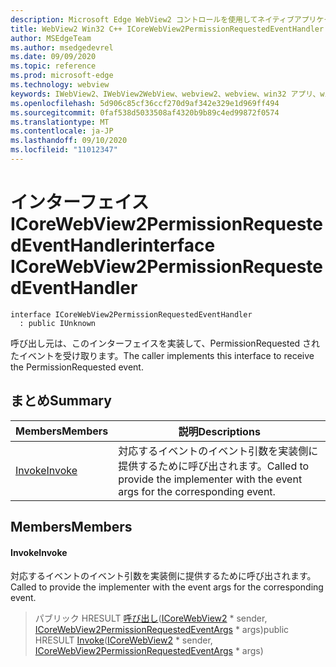 ```yaml
---
description: Microsoft Edge WebView2 コントロールを使用してネイティブアプリケーションに web 技術 (HTML、CSS、JavaScript) を埋め込む
title: WebView2 Win32 C++ ICoreWebView2PermissionRequestedEventHandler
author: MSEdgeTeam
ms.author: msedgedevrel
ms.date: 09/09/2020
ms.topic: reference
ms.prod: microsoft-edge
ms.technology: webview
keywords: IWebView2、IWebView2WebView、webview2、webview、win32 アプリ、win32、edge、ICoreWebView2、ICoreWebView2Controller、browser control、edge html、ICoreWebView2PermissionRequestedEventHandler
ms.openlocfilehash: 5d906c85cf36ccf270d9af342e329e1d969ff494
ms.sourcegitcommit: 0faf538d5033508af4320b9b89c4ed99872f0574
ms.translationtype: MT
ms.contentlocale: ja-JP
ms.lasthandoff: 09/10/2020
ms.locfileid: "11012347"
---
```

# <span data-ttu-id="b17e8-104">インターフェイス ICoreWebView2PermissionRequestedEventHandler</span><span class="sxs-lookup"><span data-stu-id="b17e8-104">interface ICoreWebView2PermissionRequestedEventHandler</span></span> 

```
interface ICoreWebView2PermissionRequestedEventHandler
  : public IUnknown
```

<span data-ttu-id="b17e8-105">呼び出し元は、このインターフェイスを実装して、PermissionRequested されたイベントを受け取ります。</span><span class="sxs-lookup"><span data-stu-id="b17e8-105">The caller implements this interface to receive the PermissionRequested event.</span></span>

## <span data-ttu-id="b17e8-106">まとめ</span><span class="sxs-lookup"><span data-stu-id="b17e8-106">Summary</span></span>

 <span data-ttu-id="b17e8-107">Members</span><span class="sxs-lookup"><span data-stu-id="b17e8-107">Members</span></span>                        | <span data-ttu-id="b17e8-108">説明</span><span class="sxs-lookup"><span data-stu-id="b17e8-108">Descriptions</span></span>
--------------------------------|---------------------------------------------
[<span data-ttu-id="b17e8-109">Invoke</span><span class="sxs-lookup"><span data-stu-id="b17e8-109">Invoke</span></span>](#invoke) | <span data-ttu-id="b17e8-110">対応するイベントのイベント引数を実装側に提供するために呼び出されます。</span><span class="sxs-lookup"><span data-stu-id="b17e8-110">Called to provide the implementer with the event args for the corresponding event.</span></span>

## <span data-ttu-id="b17e8-111">Members</span><span class="sxs-lookup"><span data-stu-id="b17e8-111">Members</span></span>

#### <span data-ttu-id="b17e8-112">Invoke</span><span class="sxs-lookup"><span data-stu-id="b17e8-112">Invoke</span></span> 

<span data-ttu-id="b17e8-113">対応するイベントのイベント引数を実装側に提供するために呼び出されます。</span><span class="sxs-lookup"><span data-stu-id="b17e8-113">Called to provide the implementer with the event args for the corresponding event.</span></span>

> <span data-ttu-id="b17e8-114">パブリック HRESULT [呼び出し](#invoke)([ICoreWebView2](icorewebview2.md) \* sender, [ICoreWebView2PermissionRequestedEventArgs](icorewebview2permissionrequestedeventargs.md) \* args)</span><span class="sxs-lookup"><span data-stu-id="b17e8-114">public HRESULT [Invoke](#invoke)([ICoreWebView2](icorewebview2.md) \* sender, [ICoreWebView2PermissionRequestedEventArgs](icorewebview2permissionrequestedeventargs.md) \* args)</span></span>

